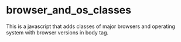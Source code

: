 browser_and_os_classes
======================

This is a javascript that adds classes of major browsers and operating system with browser versions in body tag. 
